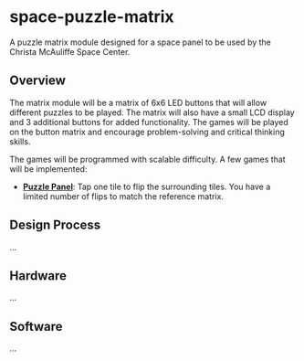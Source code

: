 # space-puzzle-matrix

A puzzle matrix module designed for a space panel to be used by the Christa McAuliffe Space Center.

## Overview

The matrix module will be a matrix of 6x6 LED buttons that will allow different puzzles to be played. The matrix will also have a small LCD display and 3 additional buttons for added functionality. The games will be played on the button matrix and encourage problem-solving and critical thinking skills.

The games will be programmed with scalable difficulty. A few games that will be implemented:

- [**Puzzle Panel**](https://www.youtube.com/watch?v=6mqAMbGBhQw&t=35s): Tap one tile to flip the surrounding tiles. You have a limited number of flips to match the reference matrix.

## Design Process

...

## Hardware

...

## Software

...
